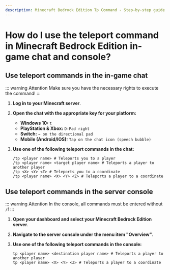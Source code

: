 ```yaml
---
description: Minecraft Bedrock Edition Tp Command - Step-by-step guide to teleporting on your server.
---
```


# How do I use the teleport command in Minecraft Bedrock Edition in-game chat and console?

## Use teleport commands in the in-game chat

::: warning Attention
Make sure you have the necessary rights to execute the command!<!-- Here you can find instructions on how to give yourself OP rights: [Instructions](../op-rights-give.md)-->
:::

1. <strong>Log in to your Minecraft server</strong>.

2. <strong>Open the chat with the appropriate key for your platform:</strong>

    - <strong>Windows 10:</strong> ```t```
    - <strong>PlayStation & Xbox:</strong> ```D-Pad right```
    - <strong>Switch:</strong> ```→ on the directional pad```
    - <strong>Mobile (Android/IOS):</strong> ```Tap on the chat icon (speech bubble)```

3. <strong>Use one of the following teleport commands in the chat:</strong>

    ```
    /tp <player name> # Teleports you to a player
    /tp <player name> <target player name> # Teleports a player to another player
    /tp <X> <Y> <Z> # Teleports you to a coordinate
    /tp <player name> <X> <Y> <Z> # Teleports a player to a coordinate
    ```

## Use teleport commands in the server console

::: warning Attention
In the console, all commands must be entered without ```/```!
:::

1. <strong>Open your dashboard and select your Minecraft Bedrock Edition server</strong>.

2. <strong>Navigate to the server console under the menu item "Overview"</strong>.

3. <strong>Use one of the following teleport commands in the console:</strong>

    ```
    tp <player name> <destination player name> # Teleports a player to another player
    tp <player name> <X> <Y> <Z> # Teleports a player to a coordinate
    ```
